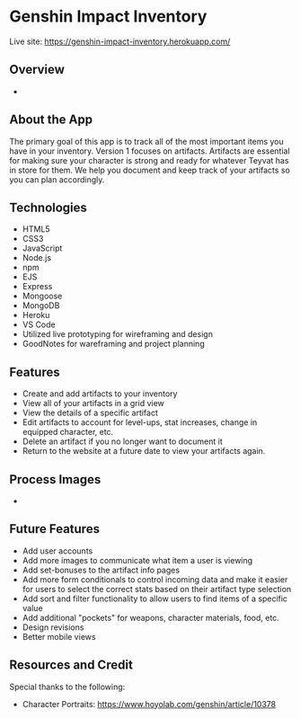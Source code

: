 
# Genshin Impact Inventory

Live site: <https://genshin-impact-inventory.herokuapp.com/>


## Overview

-


## About the App

The primary goal of this app is to track all of the most important items you have in your inventory. Version 1 focuses on artifacts. Artifacts are essential for making sure your character is strong and ready for whatever Teyvat has in store for them. We help you document and keep track of your artifacts so you can plan accordingly.


## Technologies

* HTML5
* CSS3
* JavaScript
* Node.js
* npm
* EJS
* Express
* Mongoose
* MongoDB
* Heroku
* VS Code
* Utilized live prototyping for wireframing and design
* GoodNotes for wareframing and project planning


## Features

* Create and add artifacts to your inventory
* View all of your artifacts in a grid view
* View the details of a specific artifact
* Edit artifacts to account for level-ups, stat increases, change in equipped character, etc.
* Delete an artifact if you no longer want to document it
* Return to the website at a future date to view your artifacts again.


## Process Images

-


## Future Features

* Add user accounts
* Add more images to communicate what item a user is viewing
* Add set-bonuses to the artifact info pages
* Add more form conditionals to control incoming data and make it easier for users to select the correct stats based on their artifact type selection
* Add sort and filter functionality to allow users to find items of a specific value
* Add additional "pockets" for weapons, character materials, food, etc.
* Design revisions
* Better mobile views


## Resources and Credit

Special thanks to the following:
* Character Portraits: <https://www.hoyolab.com/genshin/article/10378>
